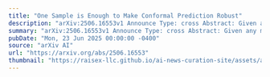 ```yaml
---
title: "One Sample is Enough to Make Conformal Prediction Robust"
description: "arXiv:2506.16553v1 Announce Type: cross Abstract: Given any model, conformal prediction (CP) returns prediction sets guaranteed to include the true label with high adjustable probability. Robust CP (RCP) extends this to inputs with worst-case noise. A well-established approach is to use randomized smoothing for RCP since it is applicable to any black-box model and provides smaller sets compared to deterministic methods. However, current smoothing-based RCP requires many model forward passes per each input which is computationally expensive. We show that conformal prediction attains some robustness even with a forward pass on a single randomly perturbed input. Using any binary certificate we propose a single sample robust CP (RCP1). Our approach returns robust sets with smaller average set size compared to SOTA methods which use many (e.g. around 100) passes per input. Our key insight is to certify the conformal prediction procedure itself rather than individual scores. Our approach is agnostic to the setup (classification and regression). We further extend our approach to smoothing-based robust conformal risk control."
summary: "arXiv:2506.16553v1 Announce Type: cross Abstract: Given any model, conformal prediction (CP) returns prediction sets guaranteed to include the true label with high adjustable probability. Robust CP (RCP) extends this to inputs with worst-case noise. A well-established approach is to use randomized smoothing for RCP since it is applicable to any black-box model and provides smaller sets compared to deterministic methods. However, current smoothing-based RCP requires many model forward passes per each input which is computationally expensive. We show that conformal prediction attains some robustness even with a forward pass on a single randomly perturbed input. Using any binary certificate we propose a single sample robust CP (RCP1). Our approach returns robust sets with smaller average set size compared to SOTA methods which use many (e.g. around 100) passes per input. Our key insight is to certify the conformal prediction procedure itself rather than individual scores. Our approach is agnostic to the setup (classification and regression). We further extend our approach to smoothing-based robust conformal risk control."
pubDate: "Mon, 23 Jun 2025 00:00:00 -0400"
source: "arXiv AI"
url: "https://arxiv.org/abs/2506.16553"
thumbnail: "https://raisex-llc.github.io/ai-news-curation-site/assets/arxiv.png"
---
```


